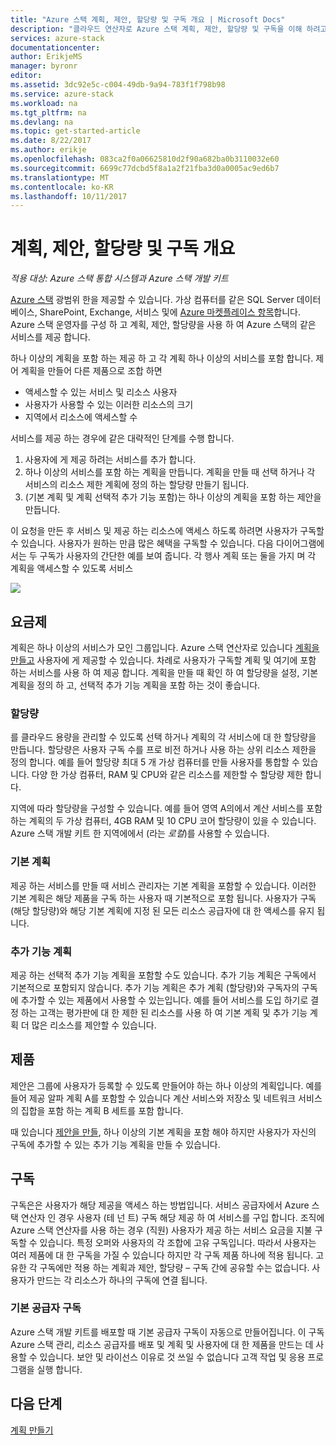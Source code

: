 ```yaml
---
title: "Azure 스택 계획, 제안, 할당량 및 구독 개요 | Microsoft Docs"
description: "클라우드 연산자로 Azure 스택 계획, 제안, 할당량 및 구독을 이해 하려고 합니다."
services: azure-stack
documentationcenter: 
author: ErikjeMS
manager: byronr
editor: 
ms.assetid: 3dc92e5c-c004-49db-9a94-783f1f798b98
ms.service: azure-stack
ms.workload: na
ms.tgt_pltfrm: na
ms.devlang: na
ms.topic: get-started-article
ms.date: 8/22/2017
ms.author: erikje
ms.openlocfilehash: 083ca2f0a06625810d2f90a682ba0b3110032e60
ms.sourcegitcommit: 6699c77dcbd5f8a1a2f21fba3d0a0005ac9ed6b7
ms.translationtype: MT
ms.contentlocale: ko-KR
ms.lasthandoff: 10/11/2017
---
```

# <a name="plan-offer-quota-and-subscription-overview"></a>계획, 제안, 할당량 및 구독 개요

*적용 대상: Azure 스택 통합 시스템과 Azure 스택 개발 키트*

[Azure 스택](azure-stack-poc.md) 광범위 한을 제공할 수 있습니다. 가상 컴퓨터를 같은 SQL Server 데이터베이스, SharePoint, Exchange, 서비스 및에 [Azure 마켓플레이스 항목](azure-stack-marketplace-azure-items.md)합니다. Azure 스택 운영자를 구성 하 고 계획, 제안, 할당량을 사용 하 여 Azure 스택의 같은 서비스를 제공 합니다.

하나 이상의 계획을 포함 하는 제공 하 고 각 계획 하나 이상의 서비스를 포함 합니다. 제어 계획을 만들어 다른 제품으로 조합 하면
- 액세스할 수 있는 서비스 및 리소스 사용자
- 사용자가 사용할 수 있는 이러한 리소스의 크기
- 지역에서 리소스에 액세스할 수

서비스를 제공 하는 경우에 같은 대략적인 단계를 수행 합니다.

1. 사용자에 게 제공 하려는 서비스를 추가 합니다.
2. 하나 이상의 서비스를 포함 하는 계획을 만듭니다. 계획을 만들 때 선택 하거나 각 서비스의 리소스 제한 계획에 정의 하는 할당량 만들기 됩니다.
3. (기본 계획 및 계획 선택적 추가 기능 포함)는 하나 이상의 계획을 포함 하는 제안을 만듭니다.

이 요청을 만든 후 서비스 및 제공 하는 리소스에 액세스 하도록 하려면 사용자가 구독할 수 있습니다. 사용자가 원하는 만큼 많은 혜택을 구독할 수 있습니다. 다음 다이어그램에서는 두 구독가 사용자의 간단한 예를 보여 줍니다. 각 행사 계획 또는 둘을 가지 며 각 계획을 액세스할 수 있도록 서비스

![](media/azure-stack-key-features/image4.png)

## <a name="plans"></a>요금제

계획은 하나 이상의 서비스가 모인 그룹입니다. Azure 스택 연산자로 있습니다 [계획을 만들고](azure-stack-create-plan.md) 사용자에 게 제공할 수 있습니다. 차례로 사용자가 구독할 계획 및 여기에 포함 하는 서비스를 사용 하 여 제공 합니다. 계획을 만들 때 확인 하 여 할당량을 설정, 기본 계획을 정의 하 고, 선택적 추가 기능 계획을 포함 하는 것이 좋습니다.

### <a name="quotas"></a>할당량

를 클라우드 용량을 관리할 수 있도록 선택 하거나 계획의 각 서비스에 대 한 할당량을 만듭니다. 할당량은 사용자 구독 수를 프로 비전 하거나 사용 하는 상위 리소스 제한을 정의 합니다. 예를 들어 할당량 최대 5 개 가상 컴퓨터를 만들 사용자를 통합할 수 있습니다. 다양 한 가상 컴퓨터, RAM 및 CPU와 같은 리소스를 제한할 수 할당량 제한 합니다.

지역에 따라 할당량을 구성할 수 있습니다. 예를 들어 영역 A의에서 계산 서비스를 포함 하는 계획의 두 가상 컴퓨터, 4GB RAM 및 10 CPU 코어 할당량이 있을 수 있습니다. Azure 스택 개발 키트 한 지역에에서 (라는 *로컬*)를 사용할 수 있습니다.

### <a name="base-plan"></a>기본 계획

제공 하는 서비스를 만들 때 서비스 관리자는 기본 계획을 포함할 수 있습니다. 이러한 기본 계획은 해당 제품을 구독 하는 사용자 때 기본적으로 포함 됩니다. 사용자가 구독 (해당 할당량)와 해당 기본 계획에 지정 된 모든 리소스 공급자에 대 한 액세스를 유지 됩니다.

### <a name="add-on-plans"></a>추가 기능 계획

제공 하는 선택적 추가 기능 계획을 포함할 수도 있습니다. 추가 기능 계획은 구독에서 기본적으로 포함되지 않습니다. 추가 기능 계획은 추가 계획 (할당량)와 구독자의 구독에 추가할 수 있는 제품에서 사용할 수 있는입니다. 예를 들어 서비스를 도입 하기로 결정 하는 고객는 평가판에 대 한 제한 된 리소스를 사용 하 여 기본 계획 및 추가 기능 계획 더 많은 리소스를 제안할 수 있습니다.

## <a name="offers"></a>제품

제안은 그룹에 사용자가 등록할 수 있도록 만들어야 하는 하나 이상의 계획입니다. 예를 들어 제공 알파 계획 A를 포함할 수 있습니다 계산 서비스와 저장소 및 네트워크 서비스의 집합을 포함 하는 계획 B 세트를 포함 합니다. 

때 있습니다 [제안을 만들](azure-stack-create-offer.md), 하나 이상의 기본 계획을 포함 해야 하지만 사용자가 자신의 구독에 추가할 수 있는 추가 기능 계획을 만들 수 있습니다.


## <a name="subscriptions"></a>구독

구독은은 사용자가 해당 제공을 액세스 하는 방법입니다. 서비스 공급자에서 Azure 스택 연산자 인 경우 사용자 (테 넌 트) 구독 해당 제공 하 여 서비스를 구입 합니다. 조직에 Azure 스택 연산자를 사용 하는 경우 (직원) 사용자가 제공 하는 서비스 요금을 지불 구독할 수 있습니다. 특정 오퍼와 사용자의 각 조합에 고유 구독입니다. 따라서 사용자는 여러 제품에 대 한 구독을 가질 수 있습니다 하지만 각 구독 제품 하나에 적용 됩니다. 고유한 각 구독에만 적용 하는 계획과 제안, 할당량 – 구독 간에 공유할 수는 없습니다. 사용자가 만드는 각 리소스가 하나의 구독에 연결 됩니다.


### <a name="default-provider-subscription"></a>기본 공급자 구독

Azure 스택 개발 키트를 배포할 때 기본 공급자 구독이 자동으로 만들어집니다. 이 구독 Azure 스택 관리, 리소스 공급자를 배포 및 계획 및 사용자에 대 한 제품을 만드는 데 사용할 수 있습니다. 보안 및 라이선스 이유로 것 쓰일 수 없습니다 고객 작업 및 응용 프로그램을 실행 합니다. 

## <a name="next-steps"></a>다음 단계

[계획 만들기](azure-stack-create-plan.md)
